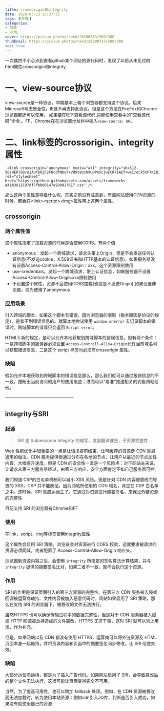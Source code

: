 ```yaml
---
title: crossorigin和integrity
date: 2020-03-13 23:37:35
tags: [HTML]
categories: 
- 前端
- HTML
cover: https://picsum.photos/seed/20200313/500/300
thumbnail: https://picsum.photos/seed/20200313/500/300
toc: true
---
```


一次偶然不小心点到查看github某个网址的源代码时，发现了以前从未见过的html属性crossorigin和integrity
<!-- more -->
# 一、view-source协议

view-source是一种协议，早期基本上每个浏览器都支持这个协议。后来Microsoft考虑安全性，IE就不再支持此协议。但是这个方法在FireFox和Chrome浏览器都还可以使用。 如果要在IE下查看源代码,只能使用查看中的"查看源代码"命令.。FF、Chrome在在浏览器地址栏中输入`view-source: URL`

# 二、link标签的crossorigin、integrity属性

```
 <link crossorigin="anonymous" media="all" integrity="sha512-5Bs4ERl99/u2AUfpOZF2F0cdfNby7+Vd9teUshXUBPo5CjwECR7IAEf+weI/eCk5tF7K1h3O8hd8k0+P/HePeg==" rel="stylesheet" href="https://github.githubassets.com/assets/frameworks-e41b3811197df7fbb60147e939917617.css" />
```

那么这两个属性意味着什么呢，其实之前没有注意到，有些网站使用CDN资源的时候，都会在\<link\>\<script\>\<img\>属性带上这两个属性。



## crossorigin

### 两个属性值

这个属性指定了加载资源的时候是否使用CORS。有两个值

- anonymous：发起一个跨域请求，请求头带上Origin，但是不会发送任何认证信息(不发送cookie，X.509证书和HTTP基本的认证信息)。如果服务器没有设置Access-Control-Allow-Origin：xxx。这个资源限制使用
- use-credentials。发起一个跨域请求，带上认证信息，如果服务器不设置 Access-Control-Allow-Origin:xxx限制使用
- 不设置这个属性，资源不会使用CORS加载(也就是不发送Origin),如果设置非法值，视为使用了anonymous

### 应用场景

引入跨域的脚本，如果这个脚本有错误，因为浏览器的限制（根本原因是协议的规定），是拿不到错误信息的。就算本地尝试使用 `window.onerror` 去记录脚本的错误时，跨域脚本的错误只会返回 `Script error`。

HTML5 新的规定，是可以允许本地获取到跨域脚本的错误信息，但有两个条件：一是跨域脚本的服务器必须设置 `Access-Controll-Allow-Origin`允许当前域名可以获取错误信息，二是这个 script 标签也必须有crossorigin 属性。

### 缺陷

假如允许本地获取到跨域脚本的错误信息那么，那么我们就可以通过报错信息的不一致，推断出当前访问的用户的使用痕迹；进而可以"精准"推送相关的钓鱼网站给他。

————————————————

##  





## integrity与SRI

### 起源

> SRI 是 Subresource Integrity 的缩写，直接翻译就是，子资源完整性

Web 性能优化中很重要的一点是让请求提前结束，让可缓存的资源走 CDN 是最通用的做法。CDN 服务提供商通过分布在各地的节点，让用户从最近的节点加载内容，大幅提升速度。但是 CDN 的安全性一直是一个风险点：对于网站主来说，让请求从第三方服务器经过，由第三方响应，安全方面肯定不如自己服务器可控。

我们知道 CSP的白名单机制可以减小 XSS 风险。但是针对 CDN 内容被篡改而导致的 XSS，CSP 并不能防范，因为网站所使用的 CDN 域名，肯定在 CSP 白名单之中。这时候，SRI 就应运而生了。它通过对资源进行摘要签名，来保证外链资源的完整性

目前支持 SRI 的浏览器有Chrome和FF

### 使用

在link，script，img等标签使用integrity属性

这个属性会启用 SRI 策略，浏览器会对资源进行 CORS 校验，这就要求被请求的资源必须同域，或者配置了 Access-Control-Allow-Origin 响应头。

浏览器到资源内容之后，会使用 `integrity` 所指定的签名算法计算结果，并与 `integrity` 提供的摘要签名比对，如果二者不一致，就不会执行这个资源。

### 作用

SRI 的作用是保证页面引入的第三方资源的完整性。在第三方 CDN 服务被入侵或回源被运营商劫持、文件内容被加入恶意代码时，网站如果启用了 SRI 策略，那么在支持 SRI 的浏览器下，被篡改的文件无法执行。

虽然HTTPS 也可以确保传输过程中的数据完整性，但是对于 CDN 服务器被入侵或 HTTP 回源被劫持造成的文件篡改，HTTPS 无济于事，这时 SRI 就可以派上用场，作为补充。

但是，如果网站以及 CDN 都没有使用 HTTPS，运营商可以将外链资源及 HTML 页面本身一起劫持，并将资源内容和页面中的摘要签名同步修改，让 SRI 彻底失效。

### 缺陷

大部分运营商劫持，都是为了插入广告代码。如果网站启用了 SRI，会导致篡改后的整个文件无法执行，这很可能让页面变得完全不可用。

当然，为了提高可用性，也可以增加 fallback 处理。例如，在 CDN 资源被篡改而无法加载时，转为使用本站资源：例如cdn引入JQ库，判断是否引入成功，如果没有就使用自己的资源